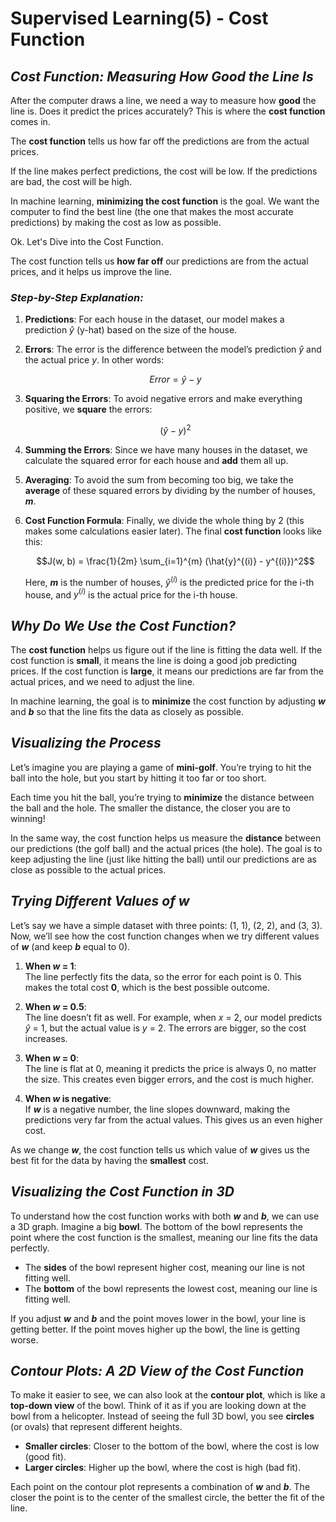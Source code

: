 # Supervised Learning(5) - Cost Function

## ***Cost Function: Measuring How Good the Line Is***

After the computer draws a line, we need a way to measure how **good** the line is. Does it predict the prices accurately? This is where the **cost function** comes in. 

The **cost function** tells us how far off the predictions are from the actual prices. 

If the line makes perfect predictions, the cost will be low. If the predictions are bad, the cost will be high.

In machine learning, **minimizing the cost function** is the goal. We want the computer to find the best line (the one that makes the most accurate predictions) by making the cost as low as possible.

Ok. Let's Dive into the Cost Function.

The cost function tells us **how far off** our predictions are from the actual prices, and it helps us improve the line.

### ***Step-by-Step Explanation:***

1. **Predictions**: For each house in the dataset, our model makes a prediction $\hat{y}$ (y-hat) based on the size of the house.

2. **Errors**: The error is the difference between the model’s prediction $\hat{y}$ and the actual price $y$. In other words:

    $$Error = \hat{y} - y$$

3. **Squaring the Errors**: To avoid negative errors and make everything positive, we **square** the errors:

   $$(\hat{y} - y)^2$$

4. **Summing the Errors**: Since we have many houses in the dataset, we calculate the squared error for each house and **add** them all up.

5. **Averaging**: To avoid the sum from becoming too big, we take the **average** of these squared errors by dividing by the number of houses, **$m$**.

6. **Cost Function Formula**: Finally, we divide the whole thing by 2 (this makes some calculations easier later). The final **cost function** looks like this:

    $$J(w, b) = \frac{1}{2m} \sum_{i=1}^{m} (\hat{y}^{(i)} - y^{(i)})^2$$

   Here, **$m$** is the number of houses, $\hat{y}^{(i)}$ is the predicted price for the i-th house, and ${y}^{(i)}$ is the actual price for the i-th house.

## ***Why Do We Use the Cost Function?***

The **cost function** helps us figure out if the line is fitting the data well. If the cost function is **small**, it means the line is doing a good job predicting prices. If the cost function is **large**, it means our predictions are far from the actual prices, and we need to adjust the line.

In machine learning, the goal is to **minimize** the cost function by adjusting **$w$** and **$b$** so that the line fits the data as closely as possible.

## ***Visualizing the Process***

Let’s imagine you are playing a game of **mini-golf**. You’re trying to hit the ball into the hole, but you start by hitting it too far or too short. 

Each time you hit the ball, you’re trying to **minimize** the distance between the ball and the hole. The smaller the distance, the closer you are to winning!

In the same way, the cost function helps us measure the **distance** between our predictions (the golf ball) and the actual prices (the hole). The goal is to keep adjusting the line (just like hitting the ball) until our predictions are as close as possible to the actual prices.

## ***Trying Different Values of w***

Let’s say we have a simple dataset with three points: (1, 1), (2, 2), and (3, 3). Now, we’ll see how the cost function changes when we try different values of **$w$** (and keep **$b$** equal to 0).

1. **When $w$ = 1**:  
   The line perfectly fits the data, so the error for each point is 0. This makes the total cost **0**, which is the best possible outcome.
   
2. **When $w$ = 0.5**:  
   The line doesn’t fit as well. For example, when $x$ = 2, our model predicts $\hat{y}$ = 1, but the actual value is $y$ = 2. The errors are bigger, so the cost increases.
   
3. **When $w$ = 0**:  
   The line is flat at 0, meaning it predicts the price is always 0, no matter the size. This creates even bigger errors, and the cost is much higher.

4. **When $w$ is negative**:  
   If **$w$** is a negative number, the line slopes downward, making the predictions very far from the actual values. This gives us an even higher cost.

As we change **$w$**, the cost function tells us which value of **$w$** gives us the best fit for the data by having the **smallest** cost.

## ***Visualizing the Cost Function in 3D***

To understand how the cost function works with both **$w$** and **$b$**, we can use a 3D graph. Imagine a big **bowl**. The bottom of the bowl represents the point where the cost function is the smallest, meaning our line fits the data perfectly.

- The **sides** of the bowl represent higher cost, meaning our line is not fitting well.
- The **bottom** of the bowl represents the lowest cost, meaning our line is fitting well.

If you adjust **$w$** and **$b$** and the point moves lower in the bowl, your line is getting better. If the point moves higher up the bowl, the line is getting worse.

## ***Contour Plots: A 2D View of the Cost Function***

To make it easier to see, we can also look at the **contour plot**, which is like a **top-down view** of the bowl. Think of it as if you are looking down at the bowl from a helicopter. Instead of seeing the full 3D bowl, you see **circles** (or ovals) that represent different heights.

- **Smaller circles**: Closer to the bottom of the bowl, where the cost is low (good fit).
- **Larger circles**: Higher up the bowl, where the cost is high (bad fit).

Each point on the contour plot represents a combination of **$w$** and **$b$**. The closer the point is to the center of the smallest circle, the better the fit of the line.